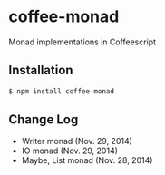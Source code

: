 coffee-monad
============

Monad implementations in Coffeescript

## Installation

```bash
$ npm install coffee-monad
```

## Change Log
* Writer monad (Nov. 29, 2014)
* IO monad (Nov. 29, 2014)
* Maybe, List monad (Nov. 28, 2014)